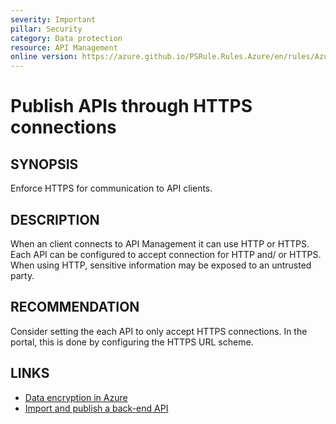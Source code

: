 ```yaml
---
severity: Important
pillar: Security
category: Data protection
resource: API Management
online version: https://azure.github.io/PSRule.Rules.Azure/en/rules/Azure.APIM.HTTPEndpoint/
---
```


# Publish APIs through HTTPS connections

## SYNOPSIS

Enforce HTTPS for communication to API clients.

## DESCRIPTION

When an client connects to API Management it can use HTTP or HTTPS.
Each API can be configured to accept connection for HTTP and/ or HTTPS.
When using HTTP, sensitive information may be exposed to an untrusted party.

## RECOMMENDATION

Consider setting the each API to only accept HTTPS connections.
In the portal, this is done by configuring the HTTPS URL scheme.

## LINKS

- [Data encryption in Azure](https://learn.microsoft.com/azure/architecture/framework/security/design-storage-encryption#data-in-transit)
- [Import and publish a back-end API](https://docs.microsoft.com/azure/api-management/import-api-from-oas#-import-and-publish-a-back-end-api)
